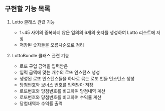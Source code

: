 ## 구현할 기능 목록
1. Lotto 클래스 관련 기능
   - 1~45 사이의 중복하지 않은 임의의 6개의 숫자를 생성하여 Lotto 리스트에 저장
   - 저장된 숫자들을 오름차순으로 정리

2. LottoBundle 클래스 관련 기능
   - 로또 구입 금액을 입력받음
   - 입력 금액에 맞는 개수의 로또 인스턴스 생성
   - 생성된 로또 인스턴스들을 하나로 묶는 로또 번들 인스턴스 생성
   -  당첨번호와 보너스 번호를 입력받아 저장
   - 로또번호와 당첨번호를 비교하여 당첨내역 계산
   - 로또번호와 당첨번호를 비교하여 수익률 계산
   - 당첨내역과 수익률 출력

